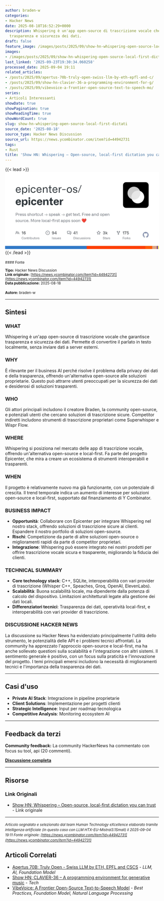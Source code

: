 ```yaml
---
author: braden-w
categories:
- Hacker News
date: 2025-08-18T16:52:29+0000
description: Whispering è un'app open-source di trascrizione vocale che garantisce
  trasparenza e sicurezza dei dati.
draft: false
feature_image: /images/posts/2025/09/show-hn-whispering-open-source-local-first-dictation-featured.webp
images:
- /images/posts/2025/09/show-hn-whispering-open-source-local-first-dictation-featured.webp
last_linked: '2025-09-23T19:30:34.060258'
processed_date: 2025-09-04 19:11
related_articles:
- /posts/2025/09/apertus-70b-truly-open-swiss-llm-by-eth-epfl-and-c/
- /posts/2025/09/show-hn-clavier-36-a-programming-environment-for-g/
- /posts/2025/09/vibevoice-a-frontier-open-source-text-to-speech-mo/
series:
- Articoli Interessanti
showDate: true
showPagination: true
showReadingTime: true
showWordCount: true
slug: show-hn-whispering-open-source-local-first-dictati
source_date: '2025-08-18'
source_type: Hacker News Discussion
source_url: https://news.ycombinator.com/item?id=44942731
tags:
- Rust
title: 'Show HN: Whispering – Open-source, local-first dictation you can trust'
---
```


{{< lead >}}
![Featured image](/images/posts/2025/09/show-hn-whispering-open-source-local-first-dictation-featured.webp)
{{< /lead >}}

<small>
#### Fonte

**Tipo:** Hacker News Discussion  
**Link originale:** [https://news.ycombinator.com/item?id=44942731](https://news.ycombinator.com/item?id=44942731)  
**Data pubblicazione:** 2025-08-18

**Autore:** braden-w</small>

---

## Sintesi

### **WHAT**
Whispering è un'app open-source di trascrizione vocale che garantisce trasparenza e sicurezza dei dati. Permette di convertire il parlato in testo localmente, senza inviare dati a server esterni.

### **WHY**
È rilevante per il business AI perché risolve il problema della privacy dei dati e della trasparenza, offrendo un'alternativa open-source alle soluzioni proprietarie. Questo può attrarre utenti preoccupati per la sicurezza dei dati e desiderosi di soluzioni trasparenti.

### **WHO**
Gli attori principali includono il creatore Braden, la community open-source, e potenziali utenti che cercano soluzioni di trascrizione sicure. Competitor indiretti includono strumenti di trascrizione proprietari come Superwhisper e Wispr Flow.

### **WHERE**
Whispering si posiziona nel mercato delle app di trascrizione vocale, offrendo un'alternativa open-source e local-first. Fa parte del progetto Epicenter, che mira a creare un ecosistema di strumenti interoperabili e trasparenti.

### **WHEN**
Il progetto è relativamente nuovo ma già funzionante, con un potenziale di crescita. Il trend temporale indica un aumento di interesse per soluzioni open-source e local-first, supportato dal finanziamento di Y Combinator.

### **BUSINESS IMPACT**
- **Opportunità**: Collaborare con Epicenter per integrare Whispering nel nostro stack, offrendo soluzioni di trascrizione sicure ai clienti. Espandere il nostro portfolio di soluzioni open-source.
- **Rischi**: Competizione da parte di altre soluzioni open-source o miglioramenti rapidi da parte di competitor proprietari.
- **Integrazione**: Whispering può essere integrato nei nostri prodotti per offrire trascrizione vocale sicura e trasparente, migliorando la fiducia dei clienti.

### **TECHNICAL SUMMARY**
- **Core technology stack**: C++, SQLite, interoperabilità con vari provider di trascrizione (Whisper C++, Speaches, Groq, OpenAI, ElevenLabs).
- **Scalabilità**: Buona scalabilità locale, ma dipendente dalla potenza di calcolo del dispositivo. Limitazioni architetturali legate alla gestione dei dati locali.
- **Differenziatori tecnici**: Trasparenza dei dati, operatività local-first, e interoperabilità con vari provider di trascrizione.

### **DISCUSSIONE HACKER NEWS**
La discussione su Hacker News ha evidenziato principalmente l'utilità dello strumento, le potenzialità delle API e i problemi tecnici affrontati. La community ha apprezzato l'approccio open-source e local-first, ma ha anche sollevato questioni sulla scalabilità e l'integrazione con altri sistemi. Il sentimento generale è positivo, con un focus sulla praticità e l'innovazione del progetto. I temi principali emersi includono la necessità di miglioramenti tecnici e l'importanza della trasparenza dei dati.

---

## Casi d'uso

- **Private AI Stack**: Integrazione in pipeline proprietarie
- **Client Solutions**: Implementazione per progetti clienti
- **Strategic Intelligence**: Input per roadmap tecnologica
- **Competitive Analysis**: Monitoring ecosystem AI

---

## Feedback da terzi

**Community feedback:** La community HackerNews ha commentato con focus su tool, api (20 commenti).

**[Discussione completa](https://news.ycombinator.com/item?id=44942731)**

---


## Risorse

### Link Originali
- [Show HN: Whispering – Open-source, local-first dictation you can trust](https://news.ycombinator.com/item?id=44942731) - Link originale


---

*<small>Articolo segnalato e selezionato dal team Human Technology eXcellence elaborato tramite intelligenza artificiale (in questo caso con LLM HTX-EU-Mistral3.1Small) il 2025-09-04 19:11
Fonte originale: [https://news.ycombinator.com/item?id=44942731](https://news.ycombinator.com/item?id=44942731)</small>*

## Articoli Correlati

- [Apertus 70B: Truly Open - Swiss LLM by ETH, EPFL and CSCS](/posts/2025/09/apertus-70b-truly-open-swiss-llm-by-eth-epfl-and-c/) - *LLM, AI, Foundation Model*
- [Show HN: CLAVIER-36 – A programming environment for generative music](/posts/2025/09/show-hn-clavier-36-a-programming-environment-for-g/) - *Tech*
- [VibeVoice: A Frontier Open-Source Text-to-Speech Model](/posts/2025/09/vibevoice-a-frontier-open-source-text-to-speech-mo/) - *Best Practices, Foundation Model, Natural Language Processing*